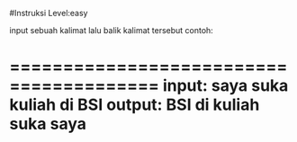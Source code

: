 #Instruksi
Level:easy

input sebuah kalimat lalu balik kalimat tersebut
contoh:

========================================
input: saya suka kuliah di BSI
output: BSI di kuliah suka saya
========================================
